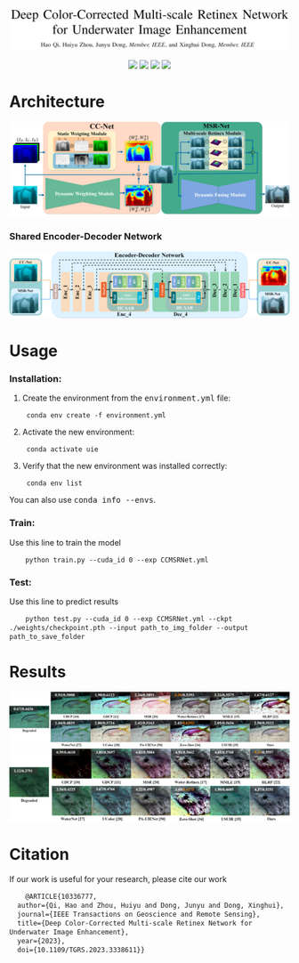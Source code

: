 ![](./imgs/Title.png)
<p align="center"> 
<a href="" ><img src="https://img.shields.io/badge/HOME-Paper-important.svg"></a>
<a href="" ><img src="https://img.shields.io/badge/PDF-Paper-blueviolet.svg"></a>
<a href="" ><img src="https://img.shields.io/badge/-Poster-ff69b7.svg"></a>
<a href="" ><img src="https://img.shields.io/badge/-Video-brightgreen.svg"></a>
</p>

# Architecture

![](./imgs/arch_small.png)

### Shared Encoder-Decoder Network
![](./imgs/network.png)

# Usage
### Installation:
1. Create the environment from the <kbd>environment.yml</kbd> file:

        conda env create -f environment.yml

2. Activate the new environment:

        conda activate uie

3. Verify that the new environment was installed correctly:

        conda env list

You can also use <kbd>conda info --envs</kbd>.

### Train:
Use this line to train the model

        python train.py --cuda_id 0 --exp CCMSRNet.yml
### Test:
Use this line to predict results

        python test.py --cuda_id 0 --exp CCMSRNet.yml --ckpt ./weights/checkpoint.pth --input path_to_img_folder --output path_to_save_folder

# Results

![](./imgs/C60_half.png)
![](./imgs/RUIE_half.png)

# Citation
If our work is useful for your research, please cite our work

        @ARTICLE{10336777,
      author={Qi, Hao and Zhou, Huiyu and Dong, Junyu and Dong, Xinghui},
      journal={IEEE Transactions on Geoscience and Remote Sensing}, 
      title={Deep Color-Corrected Multi-scale Retinex Network for Underwater Image Enhancement}, 
      year={2023},
      doi={10.1109/TGRS.2023.3338611}}
